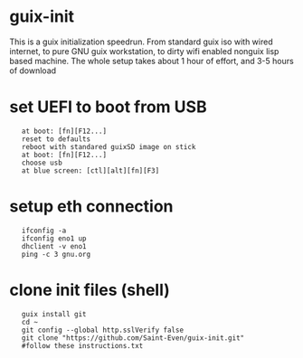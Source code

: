 # guix-init
This is a guix initialization speedrun. From standard guix iso with wired internet, to pure GNU guix workstation, to dirty wifi enabled nonguix lisp based machine. The whole setup takes about 1 hour of effort, and 3-5 hours of download

# set UEFI to boot from USB
       at boot: [fn][F12...]
       reset to defaults
       reboot with standared guixSD image on stick
       at boot: [fn][F12...]
       choose usb
       at blue screen: [ctl][alt][fn][F3]

# setup eth connection
       ifconfig -a
       ifconfig eno1 up
       dhclient -v eno1
       ping -c 3 gnu.org

# clone init files (shell)
       guix install git
       cd ~
       git config --global http.sslVerify false
       git clone "https://github.com/Saint-Even/guix-init.git"
       #follow these instructions.txt
